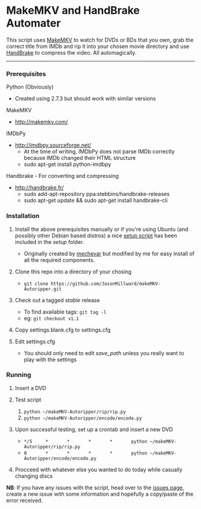 MakeMKV and HandBrake Automater
===============================


This script uses [MakeMKV](http://makemkv.com/) to watch for DVDs or BDs that you own, grab the correct title from IMDb and rip it into your chosen movie directory and use [HandBrake](http://handbrake.fr/) to compress the video. All automagically.

***

### Prerequisites

Python (Obviously)
* Created using 2.7.3 but should work with similar versions

MakeMKV
* http://makemkv.com/

IMDbPy
* http://imdbpy.sourceforge.net/
    * At the time of writing, IMDbPy does not parse IMDb correctly because IMDb changed their HTML structure
    * sudo apt-get install python-imdbpy

Handbrake - For converting and compressing
* http://handbrake.fr/
    * sudo add-apt-repository ppa:stebbins/handbrake-releases
    * sudo apt-get update && sudo apt-get install handbrake-cli


### Installation

1. Install the above prerequisites manually or if you're using Ubuntu (and possibly other Debian based distros) a nice [setup script](https://github.com/JasonMillward/makeMKV-Autoripper/blob/v1.1/setup/install.sh) has been included in the *setup* folder.
    * Originally created by [mechevar](http://www.makemkv.com/forum2/viewtopic.php?f=3&t=5266) but modified by me for easy install of all the required components.

2. Clone this repo into a directory of your chosing
    * ```git clone https://github.com/JasonMillward/makeMKV-Autoripper.git```

3. Check out a tagged *stable* release
    * To find available tags: ```git tag -l```
    * eg: ```git checkout v1.1```

4. Copy settings.blank.cfg to settings.cfg

5. Edit settings.cfg
    * You should only need to edit *save_path* unless you really want to play with the settings

### Running
1. Insert a DVD

2. Test script
    1. ```python ~/makeMKV-Autoripper/rip/rip.py```
    2. ```python ~/makeMKV-Autoripper/encode/encode.py```

3. Upon successful testing, set up a crontab and insert a new DVD
    * ```*/5     *       *       *       *       python ~/makeMKV-Autoripper/rip/rip.py```
    * ```0       *       *       *       *       python ~/makeMKV-Autoripper/encode/encode.py```

4. Procceed with whatever else you wanted to do today while casually changing discs


**NB**: If you have any issues with the script, head over to the [issues page](https://github.com/JasonMillward/makeMKV-Autoripper/issues), create a new issue with some information and hopefully a copy/paste of the error received.